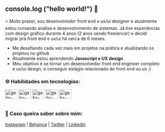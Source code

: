 ## console.log ("hello world!") 👋


⭐ Muito prazer, sou desenvolvedor front end e ux/ui designer e atualmente estou cursando análise e desenvolvimento de sistemas. 
Já tive experiências com design gráfico durante 4 anos (2 anos sendo freelancer) e decidi migrar pra front end e ux/ui há cerca de 6 meses.

- Me desafiando cada vez mais em projetos na prática e atualizando os projetos no github
- Atualmente estou aprendendo <strong>Javascript e UX design</strong>
- Meu objetivo é se tornar um desenvolvedor front end engineer completo e ux/ui design, e conseguir estágio relacionado de front end ou ux ;) 

<h3>⚙️ Habilidades em tecnologias:</h1>

<div>
<img align="center" alt="gabs-figma" height="30" width="40" src="https://cdn.jsdelivr.net/gh/devicons/devicon/icons/figma/figma-original.svg" />
<img align="center" alt="gabs-ps" height="30" width="40" src="https://cdn.jsdelivr.net/gh/devicons/devicon/icons/photoshop/photoshop-plain.svg" />
<img align="center" alt="gabs-html5" height="30" width="40" src="https://cdn.jsdelivr.net/gh/devicons/devicon/icons/html5/html5-original.svg" />
<img align="center" alt="gabs-css3" height="30" width="40" src="https://cdn.jsdelivr.net/gh/devicons/devicon/icons/css3/css3-original.svg" />
<img align="center" alt="gabs-css3" height="30" width="40" src="https://cdn.jsdelivr.net/gh/devicons/devicon/icons/javascript/javascript-original.svg" />
          
</div>
 
#       


<h3>🚀 Caso queira saber sobre mim:</h3>

<a href="https://www.instagram.com/gabswyl/">Instagram</a> |
<a href="https://www.behance.net/waks_">Behance</a> | 
<a href="https://twitter.com/waks02">Twitter</a> | 
<a href="https://twitter.com/waks02">Linkedln</a>




